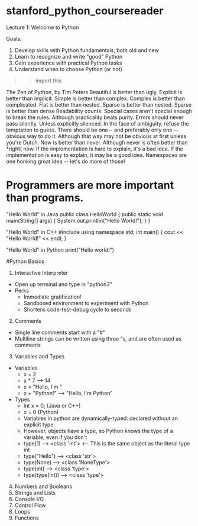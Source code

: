 # stanford_python_coursereader

Lecture 1: Welcome to Python

Goals:
  1. Develop skills with Python fundamentals, both old and new
  2. Learn to recognize and write "good" Python
  3. Gain experience with practical Python tasks
  4. Understand when to choose Python (or not)
  
>>import this

The Zen of Python, by Tim Peters
Beautiful is better than ugly.
Explicit is better than implicit.
Simple is better than complex.
Complex is better than complicated.
Flat is better than nested.
Sparse is better than nested.
Sparse is better than dense
Readability counts.
Special cases aren't special enough to break the rules.
Although practicality beats purity.
Errors should never pass silently.
Unless explicitly silenced.
In the face of ambiguity, refuse the temptation to guess.
There should be one-- and preferably only one --obvious way to do it.
Although that way may not be obvious at first unless you're Dutch.
Now is better than never.
Although never is often better than *right( now.
If the implementation is hard to explain, it's a bad idea.
If the implementation is easy to explain, it may be a good idea.
Namespaces are one honking great idea -- let's do more of those!

# Programmers are more important than programs.

"Hello World" in Java
public class HelloWorld {
  public static void main(String[] args) {
    System.out.printlin("Hello World!");
  }
}

"Hello World" in C++
#include <iostream>
using namespace std;
int main() {
  cout << "Hello World!" << endl;
}

"Hello World" in Python
print("Hello world!")

#Python Basics
1. Interactive Interpreter
  - Open up terminal and type in "python3"
  - Perks
    - Immediate gratification!
    - Sandboxed environment to experiment with Python
    - Shortens code-test-debug cycle to seconds
2. Comments
  - Single line comments start with a "#"
  - Multiline strings can be written using three "s, and are often used as comments
3. Variables and Types
  - Variables
    - x = 2
    - x * 7 --> 14
    - x = "Hello, I'm "
    - x + "Python!" --> "Hello, I'm Python"
  - Types
    - int x = 0; (Java or C++)
    - x = 0 (Python)
    - Variables in python are dynamically-typed: declared without an explicit type
    - However, objects have a type, so Python knows the type of a variable, even if you don't
    - type(1) --> <class 'int'> <-- This is the same object as the literal type int
    - type("Hello") --> <class 'str'>
    - type(None) --> <class 'NoneType'>
    - type(int) --> <class 'type'>
    - type(type(int)) --> <class 'type'>
4. Numbers and Booleans
5. Strings and Lists
6. Console I/O
7. Control Flow
8. Loops
9. Functions
